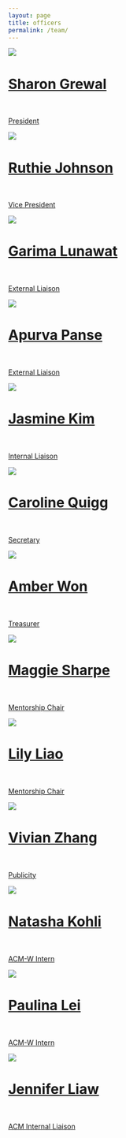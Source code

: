 ```yaml
---
layout: page
title: officers
permalink: /team/
---
```


<div class="officer">
    <div class="thumbnail">
    <a href="" target="_blank">
        <img class="thumbnail" src="/img/sharon.png">
        <span>
            <h1>Sharon Grewal</h1>
            <br/>
            <p>President</p>
        </span>
    </a>
    </div>
</div>

<div class="officer">
    <div class="thumbnail">
    <a href="" target="_blank">
        <img class="thumbnail" src="/img/ruthie.png">
        <!-- <div class="thumbnail blankbox"></div> -->
        <span>
            <h1>Ruthie Johnson</h1>
            <br/>
            <p>Vice President</p>
        </span>
    </a>
    </div>
</div>

<div class="officer">
    <div class="thumbnail">
    <a href="" target="_blank">
        <img class="thumbnail" src="/img/garima.png">
        <!-- <div class="thumbnail blankbox"></div> -->
        <span>
            <h1>Garima Lunawat</h1>
            <br/>
            <p>External Liaison</p>
        </span>
    </a>
    </div>
</div>

<div class="officer">
    <div class="thumbnail">
    <a href="" target="_blank">
        <img class="thumbnail" src="/img/apurva.png">
        <!-- <div class="thumbnail blankbox"></div> -->
        <span>
            <h1>Apurva Panse</h1>
            <br/>
            <p>External Liaison</p>
        </span>
    </a>
    </div>
</div>

<div class="officer">
    <div class="thumbnail">
    <a href="https://twitter.com/@ji_money" target="_blank">
        <img class="thumbnail" src="/img/jasmine.png">
        <!-- <div class="thumbnail blankbox"></div> -->
        <span>
            <h1>Jasmine Kim</h1>
            <br/>
            <p>Internal Liaison</p>
        </span>
    </a>
    </div>
</div>

<div class="officer">
    <div class="thumbnail">
    <a href="" target="_blank">
        <img class="thumbnail" src="/img/caroline.jpg">
        <!-- <div class="thumbnail blankbox"></div> -->
        <span>
            <h1>Caroline Quigg</h1>
            <br/>
            <p>Secretary</p>
        </span>
    </a>
    </div>
</div>

<div class="officer">
    <div class="thumbnail">
    <a href="" target="_blank">
        <img class="thumbnail" src="/img/amber.png">
        <!-- <div class="thumbnail blankbox"></div> -->
        <span>
            <h1>Amber Won</h1>
            <br/>
            <p>Treasurer</p>
        </span>
    </a>
    </div>
</div>

<div class="officer">
    <div class="thumbnail">
    <a href="" target="_blank">
        <img class="thumbnail" src="/img/maggie.png">
        <!-- <div class="thumbnail blankbox"></div> -->
        <span>
            <h1>Maggie Sharpe</h1>
            <br/>
            <p>Mentorship Chair</p>
        </span>
    </a>
    </div>
</div>

<div class="officer">
    <div class="thumbnail">
    <a href="" target="_blank">
        <img class="thumbnail" src="/img/lily.png">
        <!-- <div class="thumbnail blankbox"></div> -->
        <span>
            <h1>Lily Liao</h1>
            <br/>
            <p>Mentorship Chair</p>
        </span>
    </a>
    </div>
</div>

<div class="officer">
    <div class="thumbnail">
    <a href="" target="_blank">
        <img class="thumbnail" src="/img/vivian.png">
        <!-- <div class="thumbnail blankbox"></div> -->
        <span>
            <h1>Vivian Zhang</h1>
            <br/>
            <p>Publicity</p>
        </span>
    </a>
    </div>
</div>

<div class="officer">
    <div class="thumbnail">
    <a href="" target="_blank">
        <img class="thumbnail" src="/img/natasha.png">
        <!-- <div class="thumbnail blankbox"></div> -->
        <span>
            <h1>Natasha Kohli</h1>
            <br/>
            <p>ACM-W Intern</p>
        </span>
    </a>
    </div>
</div>

<div class="officer">
    <div class="thumbnail">
    <a href="" target="_blank">
        <img class="thumbnail" src="/img/paulina.png">
        <!-- <div class="thumbnail blankbox"></div> -->
        <span>
            <h1>Paulina Lei</h1>
            <br/>
            <p>ACM-W Intern</p>
        </span>
    </a>
    </div>
</div>

<div class="officer">
    <div class="thumbnail">
    <a href="" target="_blank">
        <img class="thumbnail" src="/img/jenn.png">
        <!-- <div class="thumbnail blankbox"></div> -->
        <span>
            <h1>Jennifer Liaw</h1>
            <br/>
            <p>ACM Internal Liaison</p>
        </span>
    </a>
    </div>
</div>

<!-- 
{% for project in site.portfolio %}

{% if project.portfolio %}
<div class="project">
    <div class="thumbnail">
        <a href="{{ project.redirect }}" target="_blank">
        {% if project.img %}
        <img class="thumbnail" src="{{ project.img }}"/>
        {% else %}
        <div class="thumbnail blankbox"></div>
        {% endif %}    
        <span>
            <h1>{{ project.title }}</h1>
            <br/>
            <p>{{ project.description }}</p>
        </span>
        </a>
    </div>
</div>
{% else %}

<div class="project ">
    <div class="thumbnail">
        <a href="{{ site.baseurl }}{{ project.url }}">
        {% if project.img %}
        <img class="thumbnail" src="{{ project.img }}"/>
        {% else %}
        <div class="thumbnail blankbox"></div>
        {% endif %}    
        <span>
            <h1>{{ project.title }}</h1>
            <br/>
            <p>{{ project.description }}</p>
        </span>
        </a>
    </div>
</div>

{% endif %}

{% endfor %}
 -->